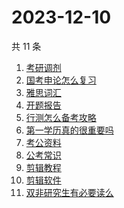 # 2023-12-10

共 11 条

<!-- BEGIN ZHIHUSEARCH -->
<!-- 最后更新时间 Sun Dec 10 2023 19:09:29 GMT+0800 (China Standard Time) -->
1. [考研调剂 ](https://www.zhihu.com/search?q=考研调剂%20)
1. [国考申论怎么复习](https://www.zhihu.com/search?q=国考申论怎么复习)
1. [雅思词汇](https://www.zhihu.com/search?q=雅思词汇)
1. [开题报告](https://www.zhihu.com/search?q=开题报告)
1. [行测怎么备考攻略](https://www.zhihu.com/search?q=行测怎么备考攻略)
1. [第一学历真的很重要吗](https://www.zhihu.com/search?q=第一学历真的很重要吗)
1. [考公资料](https://www.zhihu.com/search?q=考公资料)
1. [公考常识](https://www.zhihu.com/search?q=公考常识)
1. [剪辑教程](https://www.zhihu.com/search?q=剪辑教程)
1. [剪辑软件](https://www.zhihu.com/search?q=剪辑软件)
1. [双非研究生有必要读么](https://www.zhihu.com/search?q=双非研究生有必要读么)
<!-- END ZHIHUSEARCH -->
